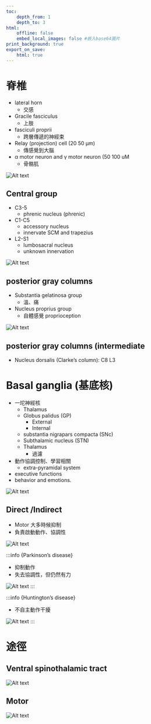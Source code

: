 ```yaml
---
toc:
    depth_from: 1
    depth_to: 3
html:
    offline: false
    embed_local_images: false #嵌入base64圖片
print_background: true
export_on_save:
    html: true
---
```

# 脊椎
- lateral horn
  - 交感
- Gracile fasciculus
  - 上肢
- fasciculi proprii
  - 跨層傳遞的神經束
- Relay (projection) cell (20 50 &mu;m)
  - 傳感覺到大腦
- α motor neuron and γ motor neuron
(50 100 uM
    - 骨骼肌

![Alt text](paste_src/image-10.png)

## Central group 
- C3-5
  -  phrenic nucleus (phrenic)
- C1-C5
  -  accessory nucleus 
  -  innervate SCM and trapezius
- L2-S1
  - lumbosacral nucleus 
  - unknown innervation

![Alt text](paste_src/image-11.png)

## posterior gray columns
- Substantia gelatinosa group
    - 溫、痛
- Nucleus proprius group
  - 自體感覺 proprioception

![Alt text](paste_src/image-12.png)

## posterior gray columns (intermediate

- Nucleus dorsalis (Clarke’s column): C8 L3


# Basal ganglia (基底核)

- 一坨神經核
  - Thalamus
  - Globus palidus (GP)
    - External
    - Internal 
  - substantia nigrapars compacta (SNc)
  - Subthalamic nucleus (STN)
  - Thalamus 
    - 過濾
- 動作協調控制、學習相關
  - extra-pyramidal system
- executive functions
- behavior and emotions.

![Alt text](paste_src/%E7%A5%9E%E8%A7%A3-2.png)


## Direct /Indirect
- Motor 大多時候抑制
- 負責啟動動作、協調性


![Alt text](paste_src/%E7%A5%9E%E8%A7%A3-3.png)


:::info {Parkinson’s disease}
- 抑制動作
- 失去協調性，但仍然有力

![Alt text](paste_src/%E7%A5%9E%E8%A7%A3-4.png)
:::

:::info {Huntington’s disease}
- 不自主動作干擾

![Alt text](paste_src/%E7%A5%9E%E8%A7%A3-5.png)
:::




# 途徑 

## Ventral spinothalamic tract

![Alt text](paste_src/%E7%A5%9E%E8%A7%A3.png)

## Motor 

![Alt text](paste_src/%E7%A5%9E%E8%A7%A3-1.png)
